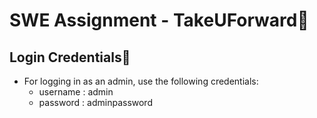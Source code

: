 # SWE Assignment - TakeUForward📝

## Login Credentials🔐

* For logging in as an admin, use the following credentials:
    * username : admin
    * password : adminpassword 
 
